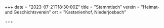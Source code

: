 +++
date = "2023-07-21T18:30:00Z"
title = "Stammtisch"
verein = "Heimat- und Geschichtsverein"
ort = "Kastanienhof, Niederjosbach"

+++
